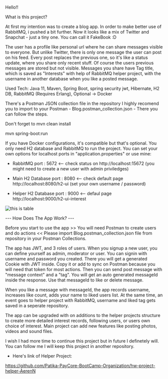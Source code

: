 Hello!!

What is this project? 

At first my intention was to create a blog app. In order to make better use of RabbitMQ, i pushed a bit further. Now it looks like a mix of Twitter and Snapchat - just a tiny one. You can call it FakeBook :D

The user has a profile like personal url where he can share messages visible to everyone.
But unlike Twitter, there is only one message the user can post on his feed. Every post replaces the previous one, so it's like a status update, where you share only recent stuff. Of course the users previous messages are stored but not visible. Messages you share have Tag title, which is saved as "Interests" with help of RabbitMQ helper project, with the username in another database when you like a posted message.



Used Tech:  Java 11, Maven, Spring Boot, spring security jwt, Hibernate, H2 DB, RabbitMQ (Requires Erlang), Optional -> Docker


There's a Postman JSON collection file in the repository I highly recomend you to import to your Postman - Blog.postman_collection.json - There you can follow the steps.

Don't forget to mvn clean install

mvn spring-boot:run

If you have Docker configurations, it's compatible but that's optional. You only need H2 database and RabbitMQ to run the project. You can set your own options for localhost ports in "application.properties" or use mine:

- RabbitMQ port : 5672   <-- check status on http://localhost:15672 (you might need to create a new user with admin priviledges)

- Main H2 Database port : 8080   <-- check default page http://localhost:8080/h2-ui  (set your own username / password)

- Helper H2 Database port : 9000   <-- defaul page http://localhost:9000/h2-ui-interest  


![this is table](https://user-images.githubusercontent.com/81401869/154825723-278df429-aaf0-490b-ae96-01a5830b75dd.jpg)



--- How Does The App Work? ---

Before you start to use the app >> You will need Postman to create users and do actions << Please import Blog.postman_collection.json file from repository in your Postman Collections. 

The app has JWT, and 3 roles of users. When you signup a new user, you can define yourself as admin, moderator or user.  You can signin with username and password you created. There you will get a generated Cookie with JWT inside. Copy it or add to sync on Postman because you will need that token for most actions. Then you can send post message with "message context" and a "tag". You will get an auto generated messageId inside the response. Use that messageId to like or delete message.

When you like a message with messageId, the app records username, increases like count, adds your name to liked users list. At the same time, an event goes to helper project with RabbitMQ, username and liked tag gets saved in a seperate repository.

The app can be upgraded with on additions to the helper projects structure to create more detailed interest records, following users, or users own choice of interest. Main project can add new features like posting photos, videos and sound files.

I wish I had more time to continue this project but in future I definetely will. You can follow me I will keep this project in another repository.

 - Here's link of Helper Project:

https://github.com/Patika-PayCore-BootCamp-Organization/hw-project-helper-AerenN